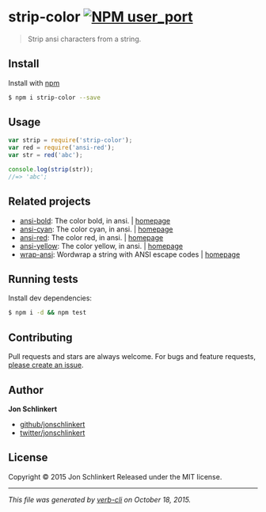 # strip-color [![NPM user_port](https://badge.fury.io/js/strip-color.svg)](http://badge.fury.io/js/strip-color)

> Strip ansi characters from a string.

## Install

Install with [npm](https://www.npmjs.com/)

```sh
$ npm i strip-color --save
```

## Usage

```js
var strip = require('strip-color');
var red = require('ansi-red');
var str = red('abc');

console.log(strip(str));
//=> 'abc';
```

## Related projects

* [ansi-bold](https://www.npmjs.com/package/ansi-bold): The color bold, in ansi. | [homepage](https://github.com/jonschlinkert/ansi-bold)
* [ansi-cyan](https://www.npmjs.com/package/ansi-cyan): The color cyan, in ansi. | [homepage](https://github.com/jonschlinkert/ansi-cyan)
* [ansi-red](https://www.npmjs.com/package/ansi-red): The color red, in ansi. | [homepage](https://github.com/jonschlinkert/ansi-red)
* [ansi-yellow](https://www.npmjs.com/package/ansi-yellow): The color yellow, in ansi. | [homepage](https://github.com/jonschlinkert/ansi-yellow)
* [wrap-ansi](https://www.npmjs.com/package/wrap-ansi): Wordwrap a string with ANSI escape codes | [homepage](https://github.com/chalk/wrap-ansi)

## Running tests

Install dev dependencies:

```sh
$ npm i -d && npm test
```

## Contributing

Pull requests and stars are always welcome. For bugs and feature requests, [please create an issue](https://github.com/jonschlinkert/strip-color/issues/new).

## Author

**Jon Schlinkert**

+ [github/jonschlinkert](https://github.com/jonschlinkert)
+ [twitter/jonschlinkert](http://twitter.com/jonschlinkert)

## License

Copyright © 2015 Jon Schlinkert
Released under the MIT license.

***

_This file was generated by [verb-cli](https://github.com/assemble/verb-cli) on October 18, 2015._